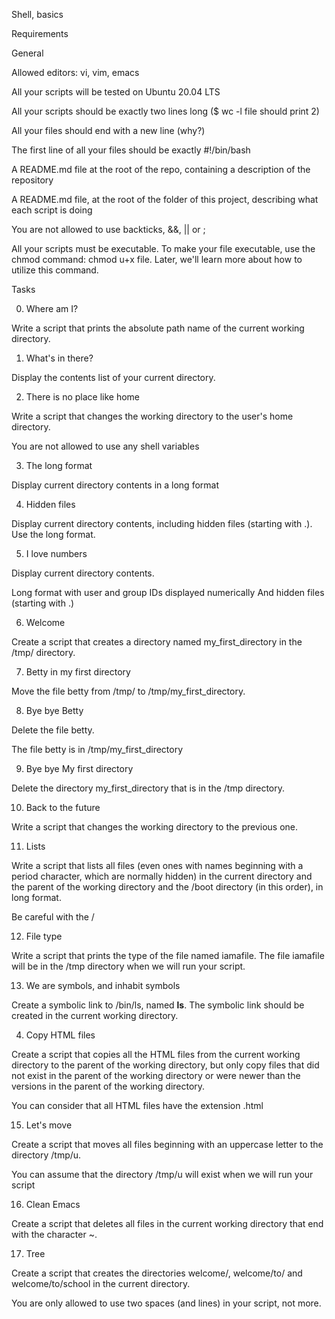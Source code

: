 Shell, basics

Requirements

General

Allowed editors: vi, vim, emacs

All your scripts will be tested on Ubuntu 20.04 LTS

All your scripts should be exactly two lines long ($ wc -l file should print 2)

All your files should end with a new line (why?)

The first line of all your files should be exactly #!/bin/bash

A README.md file at the root of the repo, containing a description of the repository

A README.md file, at the root of the folder of this project, describing what each script is doing

You are not allowed to use backticks, &&, || or ;

All your scripts must be executable. To make your file executable, use the chmod command: chmod u+x file. Later, we'll learn more about how to utilize this command.

Tasks

0. Where am I?

Write a script that prints the absolute path name of the current working directory.

1. What's in there?

Display the contents list of your current directory.

2. There is no place like home

Write a script that changes the working directory to the user's home directory.

You are not allowed to use any shell variables

3. The long format

Display current directory contents in a long format

4. Hidden files

Display current directory contents, including hidden files (starting with .). Use the long format.

5. I love numbers

Display current directory contents.

Long format
with user and group IDs displayed numerically
And hidden files (starting with .)

6. Welcome

Create a script that creates a directory named my_first_directory in the /tmp/ directory.

7. Betty in my first directory

Move the file betty from /tmp/ to /tmp/my_first_directory.

8. Bye bye Betty

Delete the file betty.

The file betty is in /tmp/my_first_directory

9. Bye bye My first directory

Delete the directory my_first_directory that is in the /tmp directory.

10. Back to the future

Write a script that changes the working directory to the previous one.

11. Lists

Write a script that lists all files (even ones with names beginning with a period character, which are normally hidden) in the current directory and the parent of the working directory and the /boot directory (in this order), in long format.

Be careful with the /

12. File type

Write a script that prints the type of the file named iamafile. The file iamafile will be in the /tmp directory when we will run your script.

13. We are symbols, and inhabit symbols

Create a symbolic link to /bin/ls, named __ls__. The symbolic link should be created in the current working directory.

4. Copy HTML files

Create a script that copies all the HTML files from the current working directory to the parent of the working directory, but only copy files that did not exist in the parent of the working directory or were newer than the versions in the parent of the working directory.

You can consider that all HTML files have the extension .html

15. Let's move

Create a script that moves all files beginning with an uppercase letter to the directory /tmp/u.

You can assume that the directory /tmp/u will exist when we will run your script

16. Clean Emacs

Create a script that deletes all files in the current working directory that end with the character ~.

17. Tree

Create a script that creates the directories welcome/, welcome/to/ and welcome/to/school in the current directory.

You are only allowed to use two spaces (and lines) in your script, not more.
